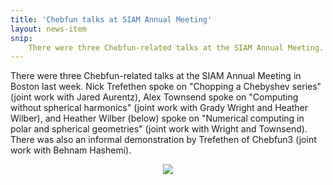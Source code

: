 ```yaml
---
title: 'Chebfun talks at SIAM Annual Meeting'
layout: news-item
snip:
    There were three Chebfun-related talks at the SIAM Annual Meeting.
---
```


There were three Chebfun-related talks at the SIAM Annual Meeting
in Boston last week. Nick Trefethen spoke on "Chopping a Chebyshev series"
(joint work with Jared Aurentz), Alex Townsend spoke on
"Computing without spherical harmonics" (joint work with Grady
Wright and Heather Wilber), and Heather Wilber (below) spoke
on "Numerical computing in polar and spherical geometries"
(joint work with Wright and Townsend).  There was also an
informal demonstration by Trefethen of Chebfun3 (joint work
with Behnam Hashemi).

<div style="text-align: center">
<a href="images/heather.jpg"><img src="images/heather-tn.jpg" /></a>
</div>
